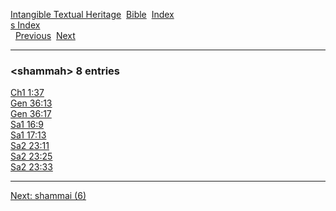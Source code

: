 [Intangible Textual Heritage](../../index)  [Bible](../index) 
[Index](index)   
[s Index](_s_)  
  [Previous](c10117)  [Next](c10119) 

------------------------------------------------------------------------

### &lt;shammah&gt; 8 entries

[Ch1 1:37](../kjv/ch1001.htm#037)  
[Gen 36:13](../kjv/gen036.htm#013)  
[Gen 36:17](../kjv/gen036.htm#017)  
[Sa1 16:9](../kjv/sa1016.htm#009)  
[Sa1 17:13](../kjv/sa1017.htm#013)  
[Sa2 23:11](../kjv/sa2023.htm#011)  
[Sa2 23:25](../kjv/sa2023.htm#025)  
[Sa2 23:33](../kjv/sa2023.htm#033)  

------------------------------------------------------------------------

[Next: shammai (6)](c10119)
